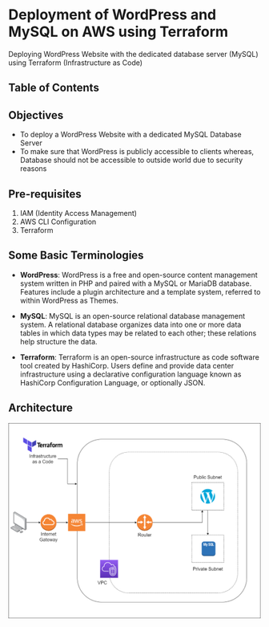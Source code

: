 # Deployment of WordPress and MySQL on AWS using Terraform
Deploying WordPress Website with the dedicated database server (MySQL) using Terraform (Infrastructure as Code)

## Table of Contents


## Objectives
- To deploy a WordPress Website with a dedicated MySQL Database Server
- To make sure that WordPress is publicly accessible to clients whereas, Database should not be accessible to outside world due to security reasons

## Pre-requisites 
1. IAM (Identity Access Management)
2. AWS CLI Configuration
3. Terraform 

## Some Basic Terminologies 
- **WordPress**: WordPress is a free and open-source content management system written in PHP and paired with a MySQL or MariaDB database. Features include a plugin architecture and a template system, referred to within WordPress as Themes.

- **MySQL**: MySQL is an open-source relational database management system. A relational database organizes data into one or more data tables in which data types may be related to each other; these relations help structure the data.

- **Terraform**: Terraform is an open-source infrastructure as code software tool created by HashiCorp. Users define and provide data center infrastructure using a declarative configuration language known as HashiCorp Configuration Language, or optionally JSON.

## Architecture
![Job1](/Images/Architecture%20Design.png)
